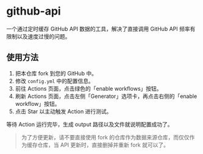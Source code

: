 # github-api

一个通过定时缓存 GitHub API 数据的工具，解决了直接调用 GitHub API 频率有限制以及速度过慢的问题。


## 使用方法

1. 把本仓库 fork 到您的 GitHub 中。
2. 修改 `config.yml` 中的配置信息。
3. 前往 Actions 页面，点击绿色的「enable workflows」按钮。
4. 刷新 Actions 页面，点击左侧「Generator」选项卡，再点击右侧的「enable workflow」按钮。
4. 点击 Star 以主动触发 Action 进行测试。

等待 Action 运行完毕，生成 output 路径以及文件就说明配置成功了。

> 为了方便更新，请不要直接使用 fork 的仓库作为数据来源仓库，而仅仅作为缓存仓库，当 API 更新时，直接删掉并重新 fork 就可以了。
